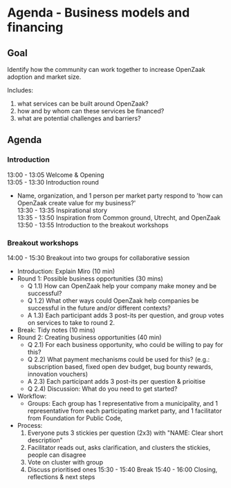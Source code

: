 # Agenda - Business models and financing

## Goal

Identify how the community can work together to increase OpenZaak adoption and market size.

Includes:
1) what services can be built around OpenZaak?
2) how and by whom can these services be financed?
3) what are potential challenges and barriers?

## Agenda

### Introduction

13:00 - 13:05 Welcome & Opening  
13:05 - 13:30 Introduction round  
  * Name, organization, and 1 person per market party respond to 'how can OpenZaak create value for my business?'  
13:30 - 13:35 Inspirational story  
13:35 - 13:50 Inspiration from Common ground, Utrecht, and OpenZaak  
13:50 - 13:55 Introduction to the breakout workshops  
 
### Breakout workshops

14:00 - 15:30 Breakout into two groups for collaborative session  
* Introduction: Explain Miro (10 min)
* Round 1: Possible business opportunities (30 mins)
    * Q 1.1) How can OpenZaak help your company make money and be successful?
    * Q 1.2) What other ways could OpenZaak help companies be successful in the future and/or different contexts?
    * A 1.3) Each participant adds 3 post-its per question, and group votes on services to take to round 2.
* Break: Tidy notes (10 mins)  
* Round 2: Creating business opportunities (40 min)  
    * Q 2.1) For each business opportunity, who could be willing to pay for this? 
    * Q 2.2) What payment mechanisms could be used for this? (e.g.: subscription based, fixed open dev budget, bug bounty rewards, innovation vouchers)
    * A 2.3) Each participant adds 3 post-its per question & prioitise 
    * Q 2.4) Discussion: What do you need to get started?
* Workflow:
     * Groups: Each group has  1 representative from a municipality, and 1 representative from each participating market party, and 1 facilitator from Foundation for Public Code,
* Process: 
  1. Everyone puts 3 stickies per question (2x3) with "NAME: Clear short description"
  2. Facilitator reads out, asks clarification, and clusters the stickies, people can disagree
  3. Vote on cluster with group
  4. Discuss prioritised ones
15:30 - 15:40 Break 
15:40 - 16:00 Closing, reflections & next steps  
